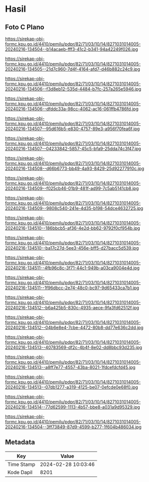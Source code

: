 # Hasil

## Foto C Plano

https://sirekap-obj-formc.kpu.go.id/4410/pemilu/pdpr/82/71/03/10/14/8271031014005-20240216-134504--b14acaeb-fff3-41c2-b341-94a42249f026.jpg

https://sirekap-obj-formc.kpu.go.id/4410/pemilu/pdpr/82/71/03/10/14/8271031014005-20240216-134505--21d7c960-7d4f-4164-afd7-d46b882c24c9.jpg

https://sirekap-obj-formc.kpu.go.id/4410/pemilu/pdpr/82/71/03/10/14/8271031014005-20240216-134506--f3d8eb12-535d-4484-b7fc-257a265e5946.jpg

https://sirekap-obj-formc.kpu.go.id/4410/pemilu/pdpr/82/71/03/10/14/8271031014005-20240216-134506--dfddc33a-98cc-4062-ac16-061ffb4786fd.jpg

https://sirekap-obj-formc.kpu.go.id/4410/pemilu/pdpr/82/71/03/10/14/8271031014005-20240216-134507--95d616b5-e830-4757-89e3-a956f70fea6f.jpg

https://sirekap-obj-formc.kpu.go.id/4410/pemilu/pdpr/82/71/03/10/14/8271031014005-20240216-134507--04233842-5857-45c5-bfa9-25dda74c3f47.jpg

https://sirekap-obj-formc.kpu.go.id/4410/pemilu/pdpr/82/71/03/10/14/8271031014005-20240216-134508--d66b6773-bb49-4a93-8429-25d92277910c.jpg

https://sirekap-obj-formc.kpu.go.id/4410/pemilu/pdpr/82/71/03/10/14/8271031014005-20240216-134509--f025cb46-01b9-481f-ad99-7c5ab5141cb8.jpg

https://sirekap-obj-formc.kpu.go.id/4410/pemilu/pdpr/82/71/03/10/14/8271031014005-20240216-134509--9808c540-241e-4d35-b198-54dce4632725.jpg

https://sirekap-obj-formc.kpu.go.id/4410/pemilu/pdpr/82/71/03/10/14/8271031014005-20240216-134510--186bbcb5-af36-4e2d-bb62-9792f0cf954b.jpg

https://sirekap-obj-formc.kpu.go.id/4410/pemilu/pdpr/82/71/03/10/14/8271031014005-20240216-134510--ba17c27d-5ee3-456e-bff5-d27bacc5d539.jpg

https://sirekap-obj-formc.kpu.go.id/4410/pemilu/pdpr/82/71/03/10/14/8271031014005-20240216-134511--4fb96c8c-3f71-44c1-949b-a03ca9004e4d.jpg

https://sirekap-obj-formc.kpu.go.id/4410/pemilu/pdpr/82/71/03/10/14/8271031014005-20240216-134511--1f96dbcc-2e74-48c0-bc97-9d65433ca7b1.jpg

https://sirekap-obj-formc.kpu.go.id/4410/pemilu/pdpr/82/71/03/10/14/8271031014005-20240216-134512--b6a425b5-830c-4935-aece-9fa3fd62512f.jpg

https://sirekap-obj-formc.kpu.go.id/4410/pemilu/pdpr/82/71/03/10/14/8271031014005-20240216-134512--04b6e8e4-7cbe-4472-80b8-dd77e636c2dd.jpg

https://sirekap-obj-formc.kpu.go.id/4410/pemilu/pdpr/82/71/03/10/14/8271031014005-20240216-134513--40783569-df2c-4b4f-8e02-dd8bbc93d235.jpg

https://sirekap-obj-formc.kpu.go.id/4410/pemilu/pdpr/82/71/03/10/14/8271031014005-20240216-134513--a8ff7e77-4557-43ba-8021-1fdcefdcfd45.jpg

https://sirekap-obj-formc.kpu.go.id/4410/pemilu/pdpr/82/71/03/10/14/8271031014005-20240216-134513--07db1277-a319-4125-be07-0efcde0e68f0.jpg

https://sirekap-obj-formc.kpu.go.id/4410/pemilu/pdpr/82/71/03/10/14/8271031014005-20240216-134514--77d62599-1113-4b57-bbe8-a031a9d95329.jpg

https://sirekap-obj-formc.kpu.go.id/4410/pemilu/pdpr/82/71/03/10/14/8271031014005-20240216-134504--3ff73849-87d9-4599-b277-1f604b486034.jpg


## Metadata

| Key        | Value               |
| ---------- | ------------------- |
| Time Stamp | 2024-02-28 10:03:46 |
| Kode Dapil | 8201                |




